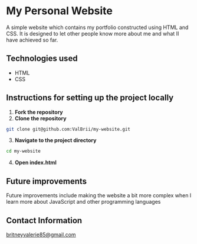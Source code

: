 # My Personal Website
A simple website which contains my portfolio constructed using HTML and  CSS. It is designed to let  other people know more about me and what II have achieved so far.

## Technologies used
- HTML
- CSS

## Instructions for setting up the project locally
1. **Fork the repository**
2. **Clone the repository**
```bash
git clone git@github.com:ValBrii/my-website.git
```
3. **Navigate to the project directory**
```bash
cd my-website
```
4. **Open index.html**

## Future improvements
Future improvements include making the website a bit more complex when I learn more about JavaScript and other programming languages


## Contact Information
britneyvalerie85@gmail.com